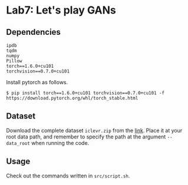 # Lab7: Let's play GANs
## Dependencies
```
ipdb
tqdm
numpy
Pillow
torch==1.6.0+cu101
torchvision==0.7.0+cu101
```
Install pytorch as follows.
```
$ pip install torch==1.6.0+cu101 torchvision==0.7.0+cu101 -f https://download.pytorch.org/whl/torch_stable.html
```
## Dataset
Download the complete dataset `iclevr.zip` from the [link](https://drive.google.com/file/d/1y1x5aZjQR31IHKnXqRSqpNbOdDvIxXRc/view). Place it at your root data path, and remember to specify the path at the argument `--data_root` when running the code.
## Usage
Check out the commands written in `src/script.sh`.